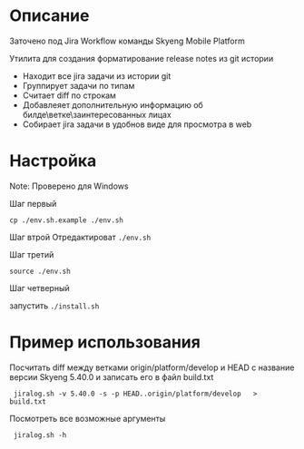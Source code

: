 # Описание
Заточено под Jira Workflow команды Skyeng Mobile Platform

Утилита для создания форматирование release notes из git истории
* Находит все jira задачи из истории git
* Группирует задачи по типам
* Считает diff по строкам
* Добавлеяет дополнительную информацию об билде\ветке\заинтересованных лицах
* Собирает jira задачи в удобнов виде для просмотра в web

# Настройка
Note: Проверено для Windows

Шаг первый
```
cp ./env.sh.example ./env.sh
```
Шаг втрой
Отредактироват
`./env.sh`

Шаг третий
```
source ./env.sh
```

Шаг четверный

запустить `./install.sh`


# Пример использования

Посчитать diff между ветками origin/platform/develop и HEAD с название версии Skyeng 5.40.0 и записать его в файл build.txt
```
 jiralog.sh -v 5.40.0 -s -p HEAD..origin/platform/develop   > build.txt
```

Посмотреть все возможные аргументы

```
 jiralog.sh -h
```